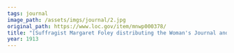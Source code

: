```yaml
---
tags: journal
image_path: /assets/imgs/journal/2.jpg
original_path: https://www.loc.gov/item/mnwp000378/
title: "[Suffragist Margaret Foley distributing the Woman's Journal and Suffrage News]"
year: 1913
---
```




